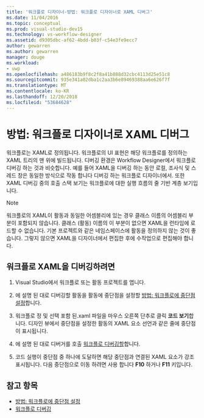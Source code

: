 ```yaml
---
title: '워크플로 디자이너-방법: 워크플로 디자이너로 XAML 디버그'
ms.date: 11/04/2016
ms.topic: conceptual
ms.prod: visual-studio-dev15
ms.technology: vs-workflow-designer
ms.assetid: d9305dbc-af62-4bdd-b03f-c54e3fe9ecc7
author: gewarren
ms.author: gewarren
manager: douge
ms.workload:
- uwp
ms.openlocfilehash: a486183b9f8c2f8a41b888d32cbc4113d25e51c8
ms.sourcegitcommit: 935e341a02dba1c2aa3b6e89469388aa6e626f7f
ms.translationtype: MT
ms.contentlocale: ko-KR
ms.lasthandoff: 12/20/2018
ms.locfileid: "53684628"
---
```

# <a name="how-to-debug-xaml-with-the-workflow-designer"></a>방법: 워크플로 디자이너로 XAML 디버그

워크플로는 XAML로 정의됩니다. 워크플로의 UI 표현은 해당 워크플로를 정의하는 XAML 트리의 맨 위에 빌드됩니다. 디버깅 환경은 Workflow Designer에서 워크플로 디버깅 하는 것과 비슷합니다. 예를 들어 XAML을 디버깅 하는 동안 로컬, 조사식 및 스레드 창은 동일한 방식으로 작동 합니다 디버깅 하는 워크플로 디자이너에서. 또한 XAML 디버깅 중의 호출 스택 보기는 워크플로에 대한 실행 흐름의 줄 기반 계층 보기입니다.

> [!NOTE]
> 워크플로의 XAML이 활동과 동일한 어셈블리에 있는 경우 클래스 이름의 어셈블리 부분이 포함되지 않습니다. 클래스 (활동) 이름의 이 부분이 없으면 XAML을 런타임에 로드할 수 없습니다. 기본 프로젝트와 같은 네임스페이스에 활동을 정의하지 않는 것이 좋습니다. 그렇지 않으면 XAML을 디자이너에서 편집한 후에 수작업으로 편집해야 합니다.

## <a name="to-debug-workflow-xaml"></a>워크플로 XAML을 디버깅하려면

1.  Visual Studio에서 워크플로 또는 활동 프로젝트를 엽니다.

2.  에 설명 된 대로 디버깅할 활동을 활동에 중단점을 설정할 [방법: 워크플로에 중단점 설정](../workflow-designer/how-to-set-breakpoints-in-workflows.md)합니다.

3.  워크플로 정 및 선택 포함 된.xaml 파일을 마우스 오른쪽 단추로 클릭 **코드 보기**합니다. 디자인 뷰에서 중단점을 설정한 활동의 XAML 요소 선언과 같은 줄에 중단점이 표시됩니다.

4.  에 설명 된 대로 디버거를 호출 [워크플로 디버깅할](debugging-workflows-with-the-workflow-designer.md)합니다.

5.  코드 실행이 중단점 중 하나에 도달하면 해당 중단점과 연결된 XAML 요소가 강조 표시됩니다. 다음 중단점으로 이동 하려면 사용 합니다 **F10** 하거나 **F11** 키입니다.

## <a name="see-also"></a>참고 항목

- [방법: 워크플로에 중단점 설정](../workflow-designer/how-to-set-breakpoints-in-workflows.md)
- [워크플로 디버깅](debugging-workflows-with-the-workflow-designer.md)